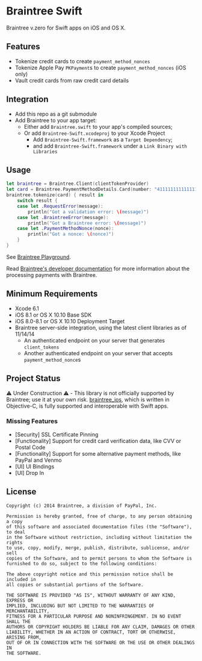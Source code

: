 # Braintree Swift

Braintree v.zero for Swift apps on iOS and OS X.

## Features

* Tokenize credit cards to create `payment_method_nonces`
* Tokenize Apple Pay `PKPayment`s to create `payment_method_nonces` (iOS only)
* Vault credit cards from raw credit card details

## Integration

* Add this repo as a git submodule
* Add Braintree to your app target:
  * Either add `Braintree.swift` to your app's compiled sources;
  * Or add `Braintree-Swift.xcodeproj` to your Xcode Project
    * Add `Braintree-Swift.framework` as a `Target Dependency`;
    * and add `Braintree-Swift.framework` under a `Link Binary with Libraries`

## Usage

```swift
let braintree = Braintree.Client(clientTokenProvider)
let card = Braintree.PaymentMethodDetails.Card(number: "4111111111111111", expiration: Braintree.Expiration(expirationMonth: 12, expirationYear: 2015))
braintree.tokenize(card) { result in
    switch result {
    case let .RequestError(message):
        println("Got a validation error: \(message)")
    case let .BraintreeError(message):
        println("Got a Braintree error: \(message)")
    case let .PaymentMethodNonce(nonce):
        println("Got a nonce: \(nonce)")
    }
}
```

See [Braintree Playground](BraintreeUsage.playground/section-1.swift).

Read [Braintree's developer documentation](https://developers.braintreepayments.com/ios/sdk/overview/how-it-works) for more information about the processing payments with Braintree.

## Minimum Requirements

* Xcode 6.1
* iOS 8.1 or OS X 10.10 Base SDK
* iOS 8.0-8.1 or OS X 10.10 Deployment Target
* Braintree server-side integration, using the latest client libraries as of 11/14/14
  * An authenticated endpoint on your server that generates `client_tokens`
  * Another authenticated endpoint on your server that accepts `payment_method_nonce`s

## Project Status

:warning: Under Construction :warning: - This library is not officially supported by Braintree; use it at your own risk. [braintree_ios](https://github.com/braintre/braintree_ios), which is written in Objective-C, is fully supported and interoperable with Swift apps.

### Missing Features

* [Security] SSL Certificate Pinning
* [Functionality] Support for credit card verification data, like CVV or Postal Code
* [Functionality] Support for some alternative payment methods, like PayPal and Venmo
* [UI] UI Bindings
* [UI] Drop In

## License

```
Copyright (c) 2014 Braintree, a division of PayPal, Inc.

Permission is hereby granted, free of charge, to any person obtaining a copy
of this software and associated documentation files (the "Software"), to deal
in the Software without restriction, including without limitation the rights
to use, copy, modify, merge, publish, distribute, sublicense, and/or sell
copies of the Software, and to permit persons to whom the Software is
furnished to do so, subject to the following conditions:

The above copyright notice and this permission notice shall be included in
all copies or substantial portions of the Software.

THE SOFTWARE IS PROVIDED "AS IS", WITHOUT WARRANTY OF ANY KIND, EXPRESS OR
IMPLIED, INCLUDING BUT NOT LIMITED TO THE WARRANTIES OF MERCHANTABILITY,
FITNESS FOR A PARTICULAR PURPOSE AND NONINFRINGEMENT. IN NO EVENT SHALL THE
AUTHORS OR COPYRIGHT HOLDERS BE LIABLE FOR ANY CLAIM, DAMAGES OR OTHER
LIABILITY, WHETHER IN AN ACTION OF CONTRACT, TORT OR OTHERWISE, ARISING FROM,
OUT OF OR IN CONNECTION WITH THE SOFTWARE OR THE USE OR OTHER DEALINGS IN
THE SOFTWARE.
```
